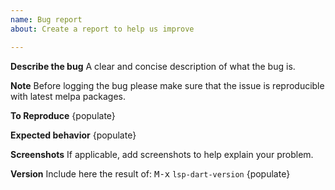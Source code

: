 ```yaml
---
name: Bug report
about: Create a report to help us improve

---
```


**Describe the bug**
A clear and concise description of what the bug is.

**Note**
Before logging the bug please make sure that the issue is reproducible with latest melpa packages.

**To Reproduce**
{populate}

**Expected behavior**
{populate}

**Screenshots**
If applicable, add screenshots to help explain your problem.

**Version**
Include here the result of: <kbd>M-x</kbd> `lsp-dart-version`
{populate}

